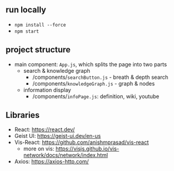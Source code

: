 ## run locally
- `npm install --force`  
- `npm start`

## project structure
- main component: `App.js`, which splits the page into two parts
    - search & knowledge graph
        - /components/`searchButton.js` - breath & depth search
        - /components/`knowledgeGraph.js` - graph & nodes
    - information display 
        - /components/`infoPage.js`: definition, wiki, youtube

## Libraries
- React: https://react.dev/
- Geist UI: https://geist-ui.dev/en-us 
- Vis-React: https://github.com/anishmprasad/vis-react
    - more on vis: https://visjs.github.io/vis-network/docs/network/index.html
- Axios: https://axios-http.com/